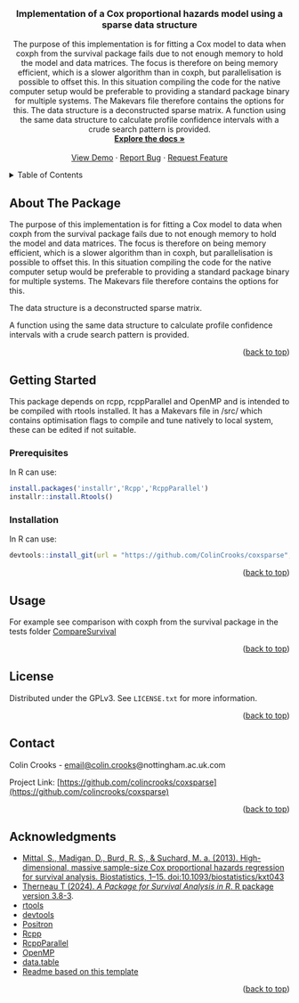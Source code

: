 <a id="readme-top"></a>

<br />
<div align="center">
  <a href="https://github.com/colincrooks/coxsparse">
    
  </a>

<h3 align="center">Implementation of a Cox proportional hazards model using a sparse data structure</h3>

  <p align="center">
    The purpose of this implementation is for fitting a Cox model to data when coxph from the survival package fails due to not enough memory to hold the model and data matrices. 
    The focus is therefore on being memory efficient, which is a slower algorithm than in coxph, but parallelisation is possible to offset this. 
    In this situation compiling the code for the native computer setup would be preferable to providing a standard package binary for multiple systems. 
    The Makevars file therefore contains the options for this.  The data structure is a deconstructed sparse matrix.  
    A function using the same data structure to calculate profile confidence intervals with a crude search pattern is provided.
    <br />
    <a href="https://github.com/colincrooks/coxsparse"><strong>Explore the docs »</strong></a>
    <br />
    <br />
    <a href="https://github.com/colincrooks/coxsparse/blob/master/tests/testthat/test-CompareSurvival.R">View Demo</a>
    &middot;
    <a href="https://github.com/colincrooks/coxsparse/issues/new?labels=bug&template=bug-report---.md">Report Bug</a>
    &middot;
    <a href="https://github.com/colincrooks/coxsparse/issues/new?labels=enhancement&template=feature-request---.md">Request Feature</a>
  </p>
</div>



<!-- TABLE OF CONTENTS -->
<details>
  <summary>Table of Contents</summary>
  <ol>
    <li>
      <a href="#about-the-project">About The Project</a>
      </ul>
    </li>
    <li>
      <a href="#getting-started">Getting Started</a>
      <ul>
        <li><a href="#prerequisites">Prerequisites</a></li>
        <li><a href="#installation">Installation</a></li>
      </ul>
    </li>
    <li><a href="#license">License</a></li>
    <li><a href="#contact">Contact</a></li>
    <li><a href="#acknowledgments">Acknowledgments</a></li>
  </ol>
</details>



<!-- ABOUT THE PROJECT -->
## About The Package

The purpose of this implementation is for fitting a Cox model to data when coxph from the survival package fails due to not enough memory to hold the model and data matrices. 
The focus is therefore on being memory efficient, which is a slower algorithm than in coxph, but parallelisation is possible to offset this. 
In this situation compiling the code for the native computer setup would be preferable to providing a standard package binary for multiple systems. 
The Makevars file therefore contains the options for this.

The data structure is a deconstructed sparse matrix.

A function using the same data structure to calculate profile confidence intervals with a crude search pattern is provided.

<p align="right">(<a href="#readme-top">back to top</a>)</p>


<!-- GETTING STARTED -->
## Getting Started

This package depends on rcpp, rcppParallel and OpenMP and is intended to be compiled with rtools installed. 
It has a Makevars file in /src/ which contains optimisation flags to compile and tune natively to local system, these can be edited if not suitable.

### Prerequisites

In R can use:
  ```r
  install.packages('installr','Rcpp','RcppParallel')
  installr::install.Rtools()
  
  ```

### Installation

In R can use:
```r
devtools::install_git(url = "https://github.com/ColinCrooks/coxsparse", ref = 'master')
```
<p align="right">(<a href="#readme-top">back to top</a>)</p>

<!-- USAGE EXAMPLES -->
## Usage

For example see comparison with coxph from the survival package in the tests folder [CompareSurvival](https://github.com/ColinCrooks/coxsparse/blob/master/tests/testthat/test-CompareSurvival.R)

<p align="right">(<a href="#readme-top">back to top</a>)</p>


<!-- LICENSE -->
## License

Distributed under the GPLv3. See `LICENSE.txt` for more information.

<p align="right">(<a href="#readme-top">back to top</a>)</p>


<!-- CONTACT -->
## Contact

Colin Crooks - email@colin.crooks@nottingham.ac.uk.com

Project Link: [https://github.com/colincrooks/coxsparse](https://github.com/colincrooks/coxsparse)

<p align="right">(<a href="#readme-top">back to top</a>)</p>



<!-- ACKNOWLEDGMENTS -->
## Acknowledgments

* [Mittal, S., Madigan, D., Burd, R. S., & Suchard, M. a. (2013). High-dimensional, massive sample-size Cox proportional hazards regression for survival analysis. Biostatistics, 1–15. doi:10.1093/biostatistics/kxt043](https://academic.oup.com/biostatistics/article/15/2/207/226074)
* [Therneau T (2024). _A Package for Survival Analysis in R_. R package version 3.8-3](https://CRAN.R-project.org/package=survival).
* [rtools](https://cran.r-project.org/bin/windows/Rtools/)
* [devtools](https://devtools.r-lib.org)
* [Positron](https://posit.co)
* [Rcpp](https://www.rcpp.org)
* [RcppParallel](https://github.com/rcppcore/rcppparallel)
* [OpenMP](www.openmp.org)
* [data.table](https://rdatatable.gitlab.io/data.table/)
* [Readme based on this template](https://github.com/othneildrew/Best-README-Template)
<p align="right">(<a href="#readme-top">back to top</a>)</p>
